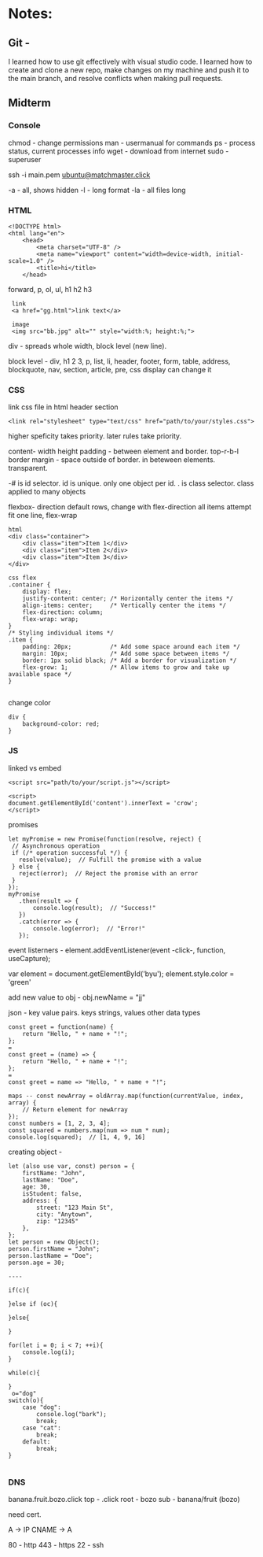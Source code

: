 # Notes:

## Git -

I learned how to use git effectively with visual studio code. I learned how to create and clone a new repo, make changes on my machine and push it to the main branch, and resolve conflicts when making pull requests.

## Midterm

### Console

chmod -  change permissions
man - usermanual for commands
ps - process status, current processes info
wget - download from internet
sudo - superuser

ssh -i main.pem ubuntu@matchmaster.click

-a   -  all, shows hidden
-l   -  long format
-la  -  all files long

### HTML

```
<!DOCTYPE html>
<html lang="en">
    <head>
        <meta charset="UTF-8" />
        <meta name="viewport" content="width=device-width, initial-scale=1.0" />
        <title>hi</title>
    </head>
```

forward, p, ol, ul, h1 h2 h3
```
 link
 <a href="gg.html">link text</a>

 image
 <img src="bb.jpg" alt="" style="width:%; height:%;">
```

div - spreads whole width, block level (new line). 

block level - div, h1 2 3, p, list, li, header, footer, form, table, address, blockquote, nav, section, article, pre,
css display can change it



### CSS

link css file in html header section
```
<link rel="stylesheet" type="text/css" href="path/to/your/styles.css">
```
higher speficity takes priority. later rules take priority.

content- width height
padding - between element and border. top-r-b-l
border
margin - space outside of border. in beteween elements. transparent.

-# is id selector. id is unique. only one object per id.
. is class selector. class applied to many objects

flexbox-
direction default rows, change with flex-direction
all items attempt fit one line, flex-wrap

```
html
<div class="container">
    <div class="item">Item 1</div>
    <div class="item">Item 2</div>
    <div class="item">Item 3</div>
</div>

css flex
.container {
    display: flex;
    justify-content: center; /* Horizontally center the items */
    align-items: center;     /* Vertically center the items */
    flex-direction: column;
    flex-wrap: wrap;
}
/* Styling individual items */
.item {
    padding: 20px;           /* Add some space around each item */
    margin: 10px;            /* Add some space between items */
    border: 1px solid black; /* Add a border for visualization */
    flex-grow: 1;            /* Allow items to grow and take up available space */
}


```

change color
```
div {
    background-color: red;
}

```

### JS

linked vs embed
 ```
<script src="path/to/your/script.js"></script>

 <script>
 document.getElementById('content').innerText = 'crow';
 </script>
 ```

 promises
 ```
 let myPromise = new Promise(function(resolve, reject) {
  // Asynchronous operation
  if (/* operation successful */) {
    resolve(value);  // Fulfill the promise with a value
  } else {
    reject(error);  // Reject the promise with an error
  }
});
myPromise
    .then(result => {
        console.log(result);  // "Success!"
    })
    .catch(error => {
        console.log(error);  // "Error!"
    });
```

 event listerners - element.addEventListener(event -click-, function, useCapture);


var element = document.getElementById('byu');
element.style.color = 'green'

add new value to obj - obj.newName = "jj"

json - key value pairs. keys strings, values other data types

```
const greet = function(name) {
    return "Hello, " + name + "!";
};
=
const greet = (name) => {
    return "Hello, " + name + "!";
};
=
const greet = name => "Hello, " + name + "!";
```


```
maps -- const newArray = oldArray.map(function(currentValue, index, array) {
    // Return element for newArray
});
const numbers = [1, 2, 3, 4];
const squared = numbers.map(num => num * num);
console.log(squared);  // [1, 4, 9, 16]

```



creating object - 
```
let (also use var, const) person = {
    firstName: "John",
    lastName: "Doe",
    age: 30,
    isStudent: false,
    address: {
        street: "123 Main St",
        city: "Anytown",
        zip: "12345"
    },
};
let person = new Object();
person.firstName = "John";
person.lastName = "Doe";
person.age = 30;

----

if(c){

}else if (oc){

}else{

}

for(let i = 0; i < 7; ++i){
    console.log(i);
}

while(c){

}
 o="dog"
switch(o){
    case "dog":
        console.log("bark");
        break;
    case "cat":
        break;
    default:
        break;
}


```


### DNS

banana.fruit.bozo.click
top - .click
root - bozo
sub - banana/fruit (bozo)


need cert.

A -> IP
CNAME -> A

80 - http
443 - https
22 - ssh